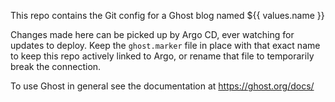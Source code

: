 This repo contains the Git config for a Ghost blog named ${{ values.name }}

Changes made here can be picked up by Argo CD, ever watching for updates to deploy. Keep the `ghost.marker` file in place with that exact name to keep this repo actively linked to Argo, or rename that file to temporarily break the connection.

To use Ghost in general see the documentation at https://ghost.org/docs/
